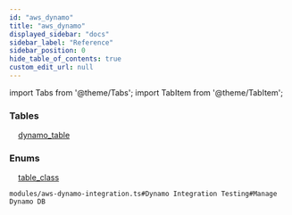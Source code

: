```yaml
---
id: "aws_dynamo"
title: "aws_dynamo"
displayed_sidebar: "docs"
sidebar_label: "Reference"
sidebar_position: 0
hide_table_of_contents: true
custom_edit_url: null
---
```


import Tabs from '@theme/Tabs';
import TabItem from '@theme/TabItem';

<Tabs>
  <TabItem value="Components" label="Components" default>

### Tables

    [dynamo_table](../../classes/aws_dynamo_entity.DynamoTable)

### Enums
    [table_class](../../enums/aws_dynamo_entity.TableClass)

</TabItem>
  <TabItem value="Code examples" label="Code examples">

```testdoc
modules/aws-dynamo-integration.ts#Dynamo Integration Testing#Manage Dynamo DB
```

</TabItem>
</Tabs>
